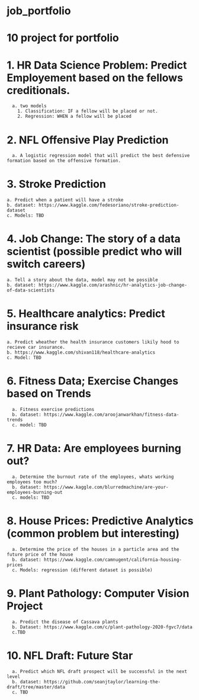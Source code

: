 # job_portfolio

# 10 project for portfolio

# 1. HR Data Science Problem: Predict Employement based on the fellows creditionals. 
      a. two models
        1. Classification: IF a fellow will be placed or not.
        2. Regression: WHEN a fellow will be placed

# 2. NFL Offensive Play Prediction
      a. A logistic regression model that will predict the best defensive formation based on the offensive formation.

# 3. Stroke Prediction
    a. Predict when a patient will have a stroke
    b. dataset: https://www.kaggle.com/fedesoriano/stroke-prediction-dataset 
    c. Models: TBD
    
# 4. Job Change: The story of a data scientist (possible predict who will switch careers) 
    a. Tell a story about the data, model may not be possible
    b. dataset: https://www.kaggle.com/arashnic/hr-analytics-job-change-of-data-scientists
    
# 5. Healthcare analytics: Predict insurance risk
    a. Predict wheather the health insurance customers likily hood to recieve car insurance.
    b. https://www.kaggle.com/shivan118/healthcare-analytics
    c. Model: TBD
# 6. Fitness Data; Exercise Changes based on Trends
      a. Fitness exercise predictions
      b. dataset: https://www.kaggle.com/aroojanwarkhan/fitness-data-trends
      c. model: TBD
# 7. HR Data: Are employees burning out?
      a. Determine the burnout rate of the employees, whats working employees too much? 
      b. dataset: https://www.kaggle.com/blurredmachine/are-your-employees-burning-out
      c. models: TBD

# 8. House Prices: Predictive Analytics (common problem but interesting)
      a. Determine the price of the houses in a particle area and the future price of the house
      b. dataset: https://www.kaggle.com/camnugent/california-housing-prices 
      c. Models: regression (different dataset is possible)
# 9. Plant Pathology: Computer Vision Project
      a. Predict the disease of Cassava plants
      b. Dataset: https://www.kaggle.com/c/plant-pathology-2020-fgvc7/data
      c.TBD
 
# 10. NFL Draft: Future Star
      a. Predict which NFL draft prospect will be successful in the next level
      b. dataset: https://github.com/seanjtaylor/learning-the-draft/tree/master/data 
      c. TBD
      
   
